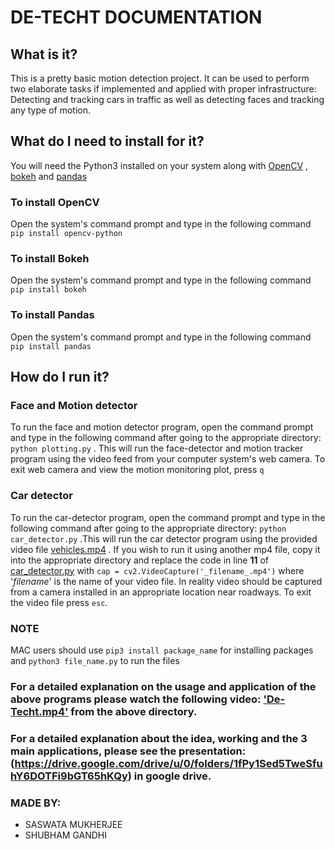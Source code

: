 # DE-TECHT DOCUMENTATION
## What is it?
This is a pretty basic motion detection project.
It can be used to perform two elaborate tasks if implemented and applied with proper infrastructure: 
Detecting and tracking cars in traffic as well as detecting faces and tracking any type of motion.

## What do I need to install for it?
You will need the Python3 installed on your system along with [OpenCV](https://docs.opencv.org/master/) , [bokeh](https://docs.bokeh.org/en/latest/index.html) and [pandas](https://pandas.pydata.org/docs/)
### To install OpenCV
Open the system's command prompt and type in the following command `pip install opencv-python`

### To install Bokeh
Open the system's command prompt and type in the following command `pip install bokeh`

### To install Pandas
Open the system's command prompt and type in the following command `pip install pandas`


## How do I run it?

### Face and Motion detector
To run the face and motion detector program, open the command prompt and type in the following command after going to the appropriate directory: `python plotting.py` . This will run the face-detector and  motion tracker program using the video feed from your computer system's web camera. To exit web camera and view the motion monitoring plot, press `q`

### Car detector
To run the car-detector program, open the command prompt and type in the following command after going to the appropriate directory: `python car_detector.py` .This will run the car detector program using the provided video file [vehicles.mp4](https://github.com/Saswata13/De-Techt/blob/master/vehicles.mp4?raw=true) . If you wish to run it using another mp4 file, copy it into the appropriate directory and replace the code in line **11** of [car_detector.py](https://github.com/Saswata13/De-Techt/blob/master/car_detector.py) with `cap = cv2.VideoCapture('_filename_.mp4')` where '_filename_' is the name of your  video file. In reality video should be captured from a camera installed in an appropriate location near roadways. To exit the video file press `esc`.

### NOTE
MAC users should use `pip3 install package_name` for installing packages and `python3 file_name.py` to run the files

### For a detailed explanation on the usage and application of the above programs please watch the following video: ['De-Techt.mp4'](https://github.com/Saswata13/De-Techt/blob/master/De-Techt.mp4?raw=true) from the above directory.

### For a detailed explanation about the idea, working and the 3 main applications, please see the presentation: (https://drive.google.com/drive/u/0/folders/1fPy1Sed5TweSfuhY6DOTFi9bGT65hKQy) in google drive.

### MADE BY:
* SASWATA MUKHERJEE  
* SHUBHAM GANDHI
